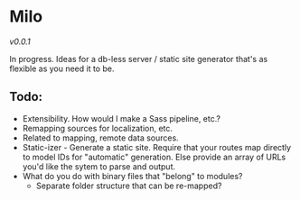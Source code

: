 Milo
====

*v0.0.1*

In progress. Ideas for a db-less server / static site generator that's as flexible as you need it to be.

Todo:
-----

* Extensibility. How would I make a Sass pipeline, etc.?
* Remapping sources for localization, etc.
* Related to mapping, remote data sources.
* Static-izer - Generate a static site. Require that your routes map directly to model IDs for
  "automatic" generation. Else provide an array of URLs you'd like the sytem to parse and output.
* What do you do with binary files that "belong" to modules?
  * Separate folder structure that can be re-mapped?